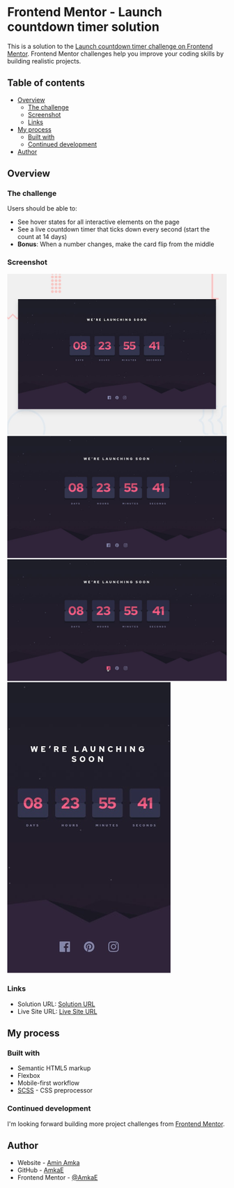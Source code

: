 # Frontend Mentor - Launch countdown timer solution

This is a solution to the [Launch countdown timer challenge on Frontend Mentor](https://www.frontendmentor.io/challenges/launch-countdown-timer-N0XkGfyz-). Frontend Mentor challenges help you improve your coding skills by building realistic projects.

## Table of contents

- [Overview](#overview)
  - [The challenge](#the-challenge)
  - [Screenshot](#screenshot)
  - [Links](#links)
- [My process](#my-process)
  - [Built with](#built-with)
  - [Continued development](#continued-development)
- [Author](#author)

## Overview

### The challenge

Users should be able to:

- See hover states for all interactive elements on the page
- See a live countdown timer that ticks down every second (start the count at 14 days)
- **Bonus**: When a number changes, make the card flip from the middle

### Screenshot

![](./design/desktop-preview.jpg)
![](./design/desktop-design.jpg)
![](./design/active-states.jpg)
![](./design/mobile-design.jpg)

### Links

- Solution URL: [Solution URL](https://www.frontendmentor.io/solutions/launch-countdown-timer-U7mkVh-kHK)
- Live Site URL: [Live Site URL](https://launch-countdown-timer-gilt.vercel.app/)

## My process

### Built with

- Semantic HTML5 markup
- Flexbox
- Mobile-first workflow
- [SCSS](https://sass-lang.com/) - CSS preprocessor

### Continued development

I'm looking forward building more project challenges from [Frontend Mentor](https://www.frontendmentor.io/challenges).

## Author

- Website - [Amin Amka](https://aminamka.com)
- GitHub - [AmkaE](https://github.com/AmkaE)
- Frontend Mentor - [@AmkaE](https://www.frontendmentor.io/profile/AmkaE)
